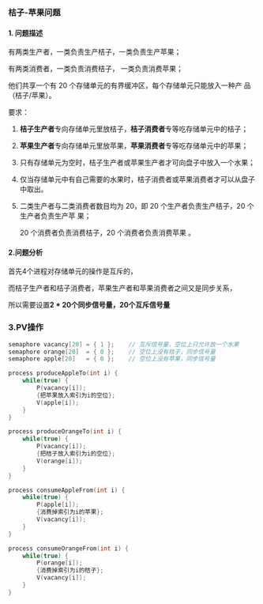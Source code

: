 ### 桔子-苹果问题

#### 1. 问题描述

有两类生产者，一类负责生产桔子，一类负责生产苹果；

有两类消费者，一类负责消费桔子， 一类负责消费苹果；

他们共享一个有 20 个存储单元的有界缓冲区，每个存储单元只能放入一种产 品（桔子/苹果）。 

要求：

1. **桔子生产者**专向存储单元里放桔子，**桔子消费者**专等吃存储单元中的桔子；

2. **苹果生产者**专向存储单元里放苹果，**苹果消费者**专等吃存储单元中的苹果；

3. 只有存储单元为空时，桔子生产者或苹果生产者才可向盘子中放入一个水果；

4. 仅当存储单元中有自己需要的水果时，桔子消费者或苹果消费者才可以从盘子中取出。

5. 二类生产者与二类消费者数目均为 20，即 20 个生产者负责生产桔子，20 个生产者负责生产苹 果；

   20 个消费者负责消费桔子，20 个消费者负责消费苹果 。 

   

#### 2.问题分析

首先4个进程对存储单元的操作是互斥的，

而桔子生产者和桔子消费者，苹果生产者和苹果消费者之间又是同步关系，

所以需要设置**2 * 20个同步信号量，20个互斥信号量**



### 3.PV操作

```c
semaphore vacancy[20] = { 1 };    // 互斥信号量，空位上只允许放一个水果
semaphore orange[20]  = { 0 };    // 空位上没有桔子，同步信号量
semaphore apple[20]   = { 0 };    // 空位上没有苹果，同步信号量

process produceAppleTo(int i) {
    while(true) {
        P(vacancy[i]);
        {把苹果放入索引为i的空位};
        V(apple[i]);
    }
}

process produceOrangeTo(int i) {
    while(true) {
        P(vacancy[i]);
        {把桔子放入索引为i的空位};
        V(orange[i]);
    }
}

process consumeAppleFrom(int i) {
    while(true) {
        P(apple[i]);
        {消费掉索引为i的苹果};
        V(vacancy[i]);
    }
}

process consumeOrangeFrom(int i) {
    while(true) {
        P(orange[i]);
        {消费掉索引为i的桔子};
        V(vacancy[i]);
    }
}
```

